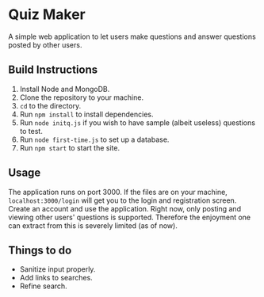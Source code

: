 Quiz Maker
==========

A simple web application to let users make questions and answer questions posted by other users.

Build Instructions
------------------

1. Install Node and MongoDB.
2. Clone the repository to your machine.
3. `cd` to the directory.
4. Run `npm install` to install dependencies.
5. Run `node initq.js` if you wish to have sample (albeit useless) questions to test.
6. Run `node first-time.js` to set up a database.
7. Run `npm start` to start the site.

Usage
-----

The application runs on port 3000. If the files are on your machine, `localhost:3000/login` will get you to the login and
registration screen. Create an account and use the application. Right now, only posting and viewing other users' questions is supported.
Therefore the enjoyment one can extract from this is severely limited (as of now).

Things to do
------------

* Sanitize input properly.
* Add links to searches.
* Refine search.